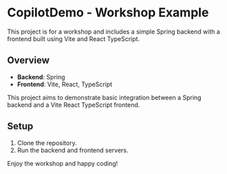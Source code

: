 # CopilotDemo - Workshop Example

This project is for a workshop and includes a simple Spring backend with a frontend built using Vite and React TypeScript.

## Overview
- **Backend**: Spring
- **Frontend**: Vite, React, TypeScript

This project aims to demonstrate basic integration between a Spring backend and a Vite React TypeScript frontend.

## Setup
1. Clone the repository.
3. Run the backend and frontend servers.

Enjoy the workshop and happy coding!
